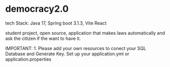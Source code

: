 # democracy2.0

tech Stack: Java 17, Spring boot 3.1.3, Vite React

student project, open source, application that makes laws automatically and ask the citizen if the want to have it.

IMPORTANT: 1. Please add your own resources to conect your SQL Database and Generate Key. Set up your application.yml or application.properties
